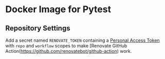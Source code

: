 # Docker Image for Pytest

## Repository Settings

Add a secret named `RENOVATE_TOKEN` containing a [Personal Access Token](https://github.com/settings/tokens) with `repo` and `workflow` scopes to make [Renovate GitHub Action(https://github.com/renovatebot/github-action) work.
